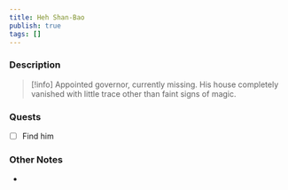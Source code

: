 ```yaml
---
title: Heh Shan-Bao
publish: true
tags: []
---
```


### Description
> [!info] Appointed governor, currently missing. His house completely vanished with little trace other than faint signs of magic.
### Quests
- [ ] Find him
### Other Notes
- 